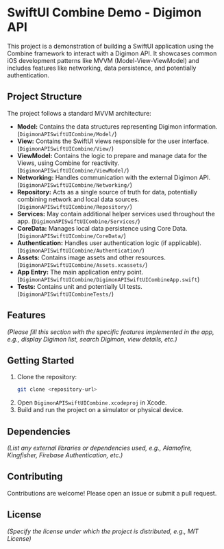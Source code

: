 # SwiftUI Combine Demo - Digimon API

This project is a demonstration of building a SwiftUI application using the Combine framework to interact with a Digimon API. It showcases common iOS development patterns like MVVM (Model-View-ViewModel) and includes features like networking, data persistence, and potentially authentication.

## Project Structure

The project follows a standard MVVM architecture:

-   **Model:** Contains the data structures representing Digimon information. (`DigimonAPISwiftUICombine/Model/`)
-   **View:** Contains the SwiftUI views responsible for the user interface. (`DigimonAPISwiftUICombine/View/`)
-   **ViewModel:** Contains the logic to prepare and manage data for the Views, using Combine for reactivity. (`DigimonAPISwiftUICombine/ViewModel/`)
-   **Networking:** Handles communication with the external Digimon API. (`DigimonAPISwiftUICombine/Networking/`)
-   **Repository:** Acts as a single source of truth for data, potentially combining network and local data sources. (`DigimonAPISwiftUICombine/Repository/`)
-   **Services:** May contain additional helper services used throughout the app. (`DigimonAPISwiftUICombine/Services/`)
-   **CoreData:** Manages local data persistence using Core Data. (`DigimonAPISwiftUICombine/CoreData/`)
-   **Authentication:** Handles user authentication logic (if applicable). (`DigimonAPISwiftUICombine/Authentication/`)
-   **Assets:** Contains image assets and other resources. (`DigimonAPISwiftUICombine/Assets.xcassets/`)
-   **App Entry:** The main application entry point. (`DigimonAPISwiftUICombine/DigimonAPISwiftUICombineApp.swift`)
-   **Tests:** Contains unit and potentially UI tests. (`DigimonAPISwiftUICombineTests/`)

## Features

*(Please fill this section with the specific features implemented in the app, e.g., display Digimon list, search Digimon, view details, etc.)*

## Getting Started

1.  Clone the repository:
    ```bash
    git clone <repository-url>
    ```
2.  Open `DigimonAPISwiftUICombine.xcodeproj` in Xcode.
3.  Build and run the project on a simulator or physical device.

## Dependencies

*(List any external libraries or dependencies used, e.g., Alamofire, Kingfisher, Firebase Authentication, etc.)*

## Contributing

Contributions are welcome! Please open an issue or submit a pull request.

## License

*(Specify the license under which the project is distributed, e.g., MIT License)* 